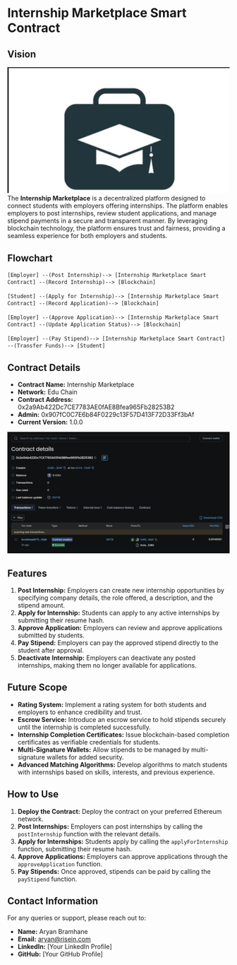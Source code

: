 # Internship Marketplace Smart Contract

## Vision
![alt text](image-1.png)
The **Internship Marketplace** is a decentralized platform designed to connect students with employers offering internships. The platform enables employers to post internships, review student applications, and manage stipend payments in a secure and transparent manner. By leveraging blockchain technology, the platform ensures trust and fairness, providing a seamless experience for both employers and students.

## Flowchart

```plaintext
[Employer] --(Post Internship)--> [Internship Marketplace Smart Contract] --(Record Internship)--> [Blockchain]

[Student] --(Apply for Internship)--> [Internship Marketplace Smart Contract] --(Record Application)--> [Blockchain]

[Employer] --(Approve Application)--> [Internship Marketplace Smart Contract] --(Update Application Status)--> [Blockchain]

[Employer] --(Pay Stipend)--> [Internship Marketplace Smart Contract] --(Transfer Funds)--> [Student]
```

## Contract Details

- **Contract Name:** Internship Marketplace
- **Network:** Edu Chain
- **Contract Address:** 0x2a9Ab422Dc7CE7783AE0fAE8Bfea965Fb28253B2
- **Admin:** 0x907fC0C7E6b84F0229c13F57D413F72D33Ff3bAf
- **Current Version:** 1.0.0

![alt text](image.png)

## Features

1. **Post Internship:** Employers can create new internship opportunities by specifying company details, the role offered, a description, and the stipend amount.
2. **Apply for Internship:** Students can apply to any active internships by submitting their resume hash.
3. **Approve Application:** Employers can review and approve applications submitted by students.
4. **Pay Stipend:** Employers can pay the approved stipend directly to the student after approval.
5. **Deactivate Internship:** Employers can deactivate any posted internships, making them no longer available for applications.

## Future Scope

- **Rating System:** Implement a rating system for both students and employers to enhance credibility and trust.
- **Escrow Service:** Introduce an escrow service to hold stipends securely until the internship is completed successfully.
- **Internship Completion Certificates:** Issue blockchain-based completion certificates as verifiable credentials for students.
- **Multi-Signature Wallets:** Allow stipends to be managed by multi-signature wallets for added security.
- **Advanced Matching Algorithms:** Develop algorithms to match students with internships based on skills, interests, and previous experience.

## How to Use

1. **Deploy the Contract:** Deploy the contract on your preferred Ethereum network.
2. **Post Internships:** Employers can post internships by calling the `postInternship` function with the relevant details.
3. **Apply for Internships:** Students apply by calling the `applyForInternship` function, submitting their resume hash.
4. **Approve Applications:** Employers can approve applications through the `approveApplication` function.
5. **Pay Stipends:** Once approved, stipends can be paid by calling the `payStipend` function.

## Contact Information

For any queries or support, please reach out to:

- **Name:** Aryan Bramhane
- **Email:** aryan@risein.com
- **LinkedIn:** [Your LinkedIn Profile]
- **GitHub:** [Your GitHub Profile]

